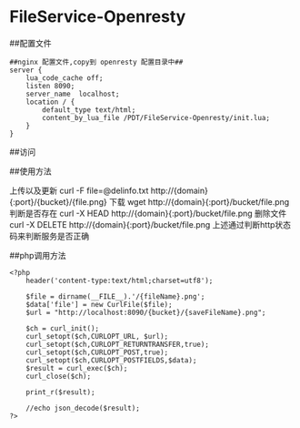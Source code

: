 # FileService-Openresty

##配置文件
```
##nginx 配置文件,copy到 openresty 配置目录中##
server {
	lua_code_cache off;
	listen 8090;
	server_name  localhost;
	location / {
		default_type text/html;
		content_by_lua_file /PDT/FileService-Openresty/init.lua;
	}
}

```

##访问

##使用方法

上传以及更新 curl -F file=@delinfo.txt http://{domain}{:port}/{bucket}/{file.png}
下载 wget http://{domain}{:port}/bucket/file.png
判断是否存在 curl -X HEAD http://{domain}{:port}/bucket/file.png
删除文件 curl -X DELETE http://{domain}{:port}/bucket/file.png
上述通过判断http状态码来判断服务是否正确

##php调用方法

```
<?php
    header('content-type:text/html;charset=utf8');

    $file = dirname(__FILE__).'/{fileName}.png';
    $data['file'] = new CurlFile($file);
    $url = "http://localhost:8090/{bucket}/{saveFileName}.png";
    
    $ch = curl_init();
    curl_setopt($ch,CURLOPT_URL, $url);
    curl_setopt($ch,CURLOPT_RETURNTRANSFER,true);
    curl_setopt($ch,CURLOPT_POST,true);
    curl_setopt($ch,CURLOPT_POSTFIELDS,$data);
    $result = curl_exec($ch);
    curl_close($ch);
	
	print_r($result);
    
    //echo json_decode($result);
?>
```

